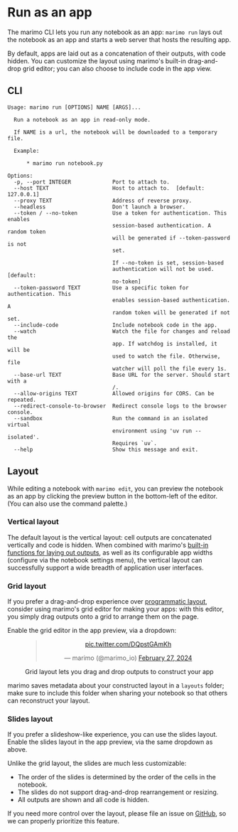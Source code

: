 # Run as an app

The marimo CLI lets you run any notebook as an app: `marimo run` lays out
the notebook as an app and starts a web server that hosts the resulting app.

By default, apps are laid out as a concatenation of their outputs, with
code hidden. You can customize the layout using marimo's built-in drag-and-drop
grid editor; you can also choose to include code in the app view.

## CLI

```
Usage: marimo run [OPTIONS] NAME [ARGS]...

  Run a notebook as an app in read-only mode.

  If NAME is a url, the notebook will be downloaded to a temporary file.

  Example:

      * marimo run notebook.py

Options:
  -p, --port INTEGER             Port to attach to.
  --host TEXT                    Host to attach to.  [default: 127.0.0.1]
  --proxy TEXT                   Address of reverse proxy.
  --headless                     Don't launch a browser.
  --token / --no-token           Use a token for authentication. This enables
                                 session-based authentication. A random token
                                 will be generated if --token-password is not
                                 set.

                                 If --no-token is set, session-based
                                 authentication will not be used.  [default:
                                 no-token]
  --token-password TEXT          Use a specific token for authentication. This
                                 enables session-based authentication. A
                                 random token will be generated if not set.
  --include-code                 Include notebook code in the app.
  --watch                        Watch the file for changes and reload the
                                 app. If watchdog is installed, it will be
                                 used to watch the file. Otherwise, file
                                 watcher will poll the file every 1s.
  --base-url TEXT                Base URL for the server. Should start with a
                                 /.
  --allow-origins TEXT           Allowed origins for CORS. Can be repeated.
  --redirect-console-to-browser  Redirect console logs to the browser console.
  --sandbox                      Run the command in an isolated virtual
                                 environment using 'uv run --isolated'.
                                 Requires `uv`.
  --help                         Show this message and exit.
```

## Layout

While editing a notebook with `marimo edit`, you can preview the notebook
as an app by clicking the preview button in the bottom-left of the editor.
(You can also use the command palette.)

### Vertical layout

The default layout is the vertical layout: cell outputs are concatenated
vertically and code is hidden. When combined with marimo's [built-in functions
for laying out outputs](../api/layouts/index.md), as well as its configurable
app widths (configure via the notebook settings menu), the vertical layout can
successfully support a wide breadth of application user interfaces.

### Grid layout

If you prefer a drag-and-drop experience over
[programmatic layout](../api/layouts/index.md), consider using marimo's grid
editor for making your apps: with this editor, you simply drag outputs onto a
grid to arrange them on the page.

Enable the grid editor in the app preview, via a dropdown:

<div align="center">
  <figure>
    <blockquote class="twitter-tweet" data-media-max-width="560">
      <p lang="en" dir="ltr">
        <a href="https://t.co/DQpstGAmKh">pic.twitter.com/DQpstGAmKh</a>
      </p>&mdash; marimo (@marimo_io)
      <a href="https://twitter.com/marimo_io/status/1762595771504116221?ref_src=twsrc%5Etfw">February 27, 2024</a>
    </blockquote>
    <script async src="https://platform.twitter.com/widgets.js" charset="utf-8"></script>
  </figure>
  <figcaption>Grid layout lets you drag and drop outputs to construct your app</figcaption>
</div>

marimo saves metadata about your constructed layout in a `layouts` folder;
make sure to include this folder when sharing your notebook so that others
can reconstruct your layout.

### Slides layout

If you prefer a slideshow-like experience, you can use the slides layout. Enable the slides layout in the app preview, via the same dropdown as above.

Unlike the grid layout, the slides are much less customizable:

- The order of the slides is determined by the order of the cells in the notebook.
- The slides do not support drag-and-drop rearrangement or resizing.
- All outputs are shown and all code is hidden.

If you need more control over the layout, please file an issue on [GitHub](https://github.com/marimo-team/marimo/issues),
so we can properly prioritize this feature.
